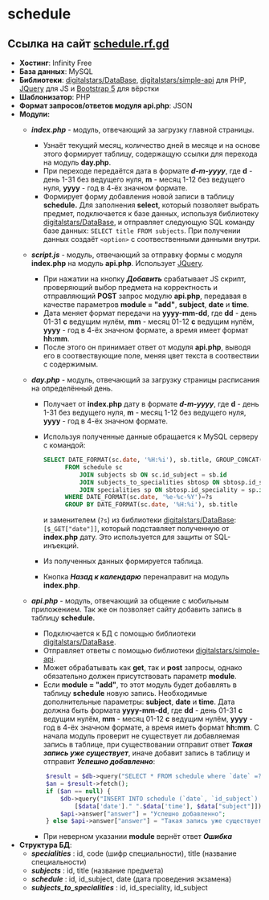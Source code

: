 # schedule
## Ссылка на сайт [schedule.rf.gd](https://schedule.rf.gd)
* **Хостинг**: Infinity Free
* **База данных**: MySQL
* **Библиотеки**: [digitalstars/DataBase](https://github.com/digitalstars/DataBase), [digitalstars/simple-api](https://github.com/digitalstars/simple-api) для PHP, [JQuery](https://jquery.com) для JS и [Bootstrap 5](https://bootstrap5.ru) для вёрстки
* **Шаблонизатор**: PHP
* **Формат запросов/ответов модуля api.php**: JSON
* **Модули:**
  * ***index.php*** - модуль, отвечающий за загрузку главной страницы.
    * Узнаёт текущий месяц, количество дней в месяце и на основе этого формирует таблицу, содержащую ссылки для перехода на модуль **day.php**.
    * При переходе передаётся дата в формате ***d-m-yyyy***, где **d** - день 1-31 без ведущего нуля, **m** - месяц 1-12 без ведущего нуля, **yyyy** - год в 4-ёх значном формате.
    * Формирует форму добавления новой записи в таблицу **schedule.** Для заполнения **select**, который позволяет выбрать предмет, подключается к базе данных, используя библиотеку [digitalstars/DataBase](https://github.com/digitalstars/DataBase), и отправляет следующую SQL команду базе данных: `SELECT title FROM subjects`. При получении данных создаёт `<option>` с соотвественными данными внутри.
  
  
  * ***script.js*** - модуль, отвечающий за отправку формы с модуля **index.php** на модуль **api.php**. Использует [JQuery](https://jquery.com).
    * При нажатии на кнопку ***Добавить*** срабатывает JS скрипт, проверяющий выбор предмета на корректность и отправляющий **POST** запрос модулю **api.php**, передавая в качестве параметров **module = "add"**, **subject**, **date** и **time**.
    * Дата меняет формат передачи на **yyyy-mm-dd**, где **dd** - день 01-31 **с** ведущим нулём, **mm** - месяц 01-12 **с** ведущим нулём, **yyyy** - год в 4-ёх значном формате, а время имеет формат **hh:mm**.
    * После этого он принимает ответ от модуля **api.php**, выводя его в соотвествующие поле, меняя цвет текста в соотвествии с содержимым.
    
    
  * ***day.php*** - модуль, отвечающий за загрузку страницы расписания на определённый день.
    * Получает от **index.php** дату в формате ***d-m-yyyy***, где **d** - день 1-31 без ведущего нуля, **m** - месяц 1-12 без ведущего нуля, **yyyy** - год в 4-ёх значном формате.
    * Используя полученные данные обращается к MySQL серверу с командой:
      ```sql
      SELECT DATE_FORMAT(sc.date, '%H:%i'), sb.title, GROUP_CONCAT(sp.title) 
            FROM schedule sc 
                JOIN subjects sb ON sc.id_subject = sb.id
                JOIN subjects_to_specialities sbtosp ON sbtosp.id_subject = sb.id
                JOIN specialities sp ON sbtosp.id_speciality = sp.id
            WHERE DATE_FORMAT(sc.date, '%e-%c-%Y')=?s
            GROUP BY DATE_FORMAT(sc.date, '%H:%i'), sb.title
      ``` 
      и заменителем (`?s`) из библиотеки [digitalstars/DataBase](https://github.com/digitalstars/DataBase): `[$_GET["date"]]`, который подставляет полученную от **index.php** дату. Это используется для защиты от SQL-инъекций. 
    
    * Из полученных данных формируется таблица.
    * Кнопка ***Назад к календарю*** перенаправит на модуль **index.php**.
    
    
  * ***api.php*** - модуль, отвечающий за общение с мобильным приложением. Так же он позволяет сайту добавить запись в таблицу **schedule.**
    * Подключается к БД с помощью библиотеки [digitalstars/DataBase](https://github.com/digitalstars/DataBase).
    * Отправляет ответы с помощью библиотеки [digitalstars/simple-api](https://github.com/digitalstars/simple-api).
    * Может обрабатывать как **get**, так и **post** запросы, однако обязательно должен присутствовать параметр **module**.
    * Если **module = "add"**, то этот модуль будет добавлять в таблицу **schedule** новую запись. Необходимые дополнительные параметры: **subject**, **date** и **time**. Дата должна быть формата **yyyy-mm-dd**, где **dd** - день 01-31 **с** ведущим нулём, **mm** - месяц 01-12 **с** ведущим нулём, **yyyy** - год в 4-ёх значном формате, а время иметь формат **hh:mm**.
    С начала модуль проверит не существует ли добавляемая запись в таблице, при существовании отправит ответ ***Такая запись уже существует***, иначе добавит запись в таблицу и отправит ***Успешно добавленно***:
    ```php
        $result = $db->query("SELECT * FROM schedule where `date` =?s and `id_subject` = (SELECT subjects.id FROM subjects WHERE subjects.title = ?s)", [$data['date']." ".$data['time'], $data["subject"]]);
        $an = $result->fetch();
        if ($an == null) {
            $db->query("INSERT INTO schedule (`date`, `id_subject`) VALUES (?s, (SELECT subjects.id FROM subjects WHERE subjects.title = ?s))",
                [$data['date']." ".$data['time'], $data["subject"]]);
            $api->answer["answer"] = "Успешно добавленно";
        } else $api->answer["answer"] = "Такая запись уже существует";
    ```
    
    * При неверном указании **module** вернёт ответ ***Ошибка***
* **Структура БД**:
  * ***specialities*** : id, code (шифр специальности), title (название специальности)
  * ***subjects*** : id, title (название предмета)
  * ***schedule*** : id, id_subject, date (дата проведения экзамена)
  * ***subjects_to_specialities*** : id, id_speciality, id_subject
